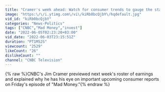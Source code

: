 ```yaml
---
title: "Cramer's week ahead: Watch for consumer trends to gauge the state of inflation"
image: "https:\/\/i.ytimg.com\/vi\/kiRb0bcQjbY\/hqdefault.jpg"
vid_id: "kiRb0bcQjbY"
categories: "News-Politics"
tags: ["CNBC","Mad Money","invest"]
date: "2022-06-05T02:23:20+03:00"
vid_date: "2022-06-03T23:15:51Z"
duration: "PT1M52S"
viewcount: "2529"
likeCount: "26"
dislikeCount: ""
channel: "CNBC Television"
---
```

{% raw %}CNBC's Jim Cramer previewed next week's roster of earnings and explained why he has his eye on important upcoming consumer reports on Friday's episode of &quot;Mad Money.&quot;{% endraw %}
